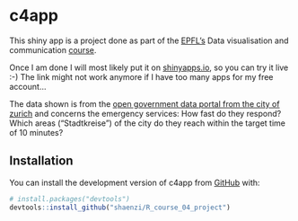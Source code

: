 
<!-- README.md is generated from README.Rmd. Please edit that file -->

# c4app

<!-- badges: start -->
<!-- badges: end -->

This shiny app is a project done as part of the
[EPFL’s](https://www.extensionschool.ch/) Data visualisation and
communication
[course](https://www.extensionschool.ch/learn/applied-data-science-communication-visualization).

Once I am done I will most likely put it on
[shinyapps.io](https://shaenzi.shinyapps.io/c4app/), so you can try it
live :-) The link might not work anymore if I have too many apps for my
free account…

The data shown is from the [open government data portal from the city of
zurich](https://data.stadt-zuerich.ch/dataset?q=schutz+und+rettung) and
concerns the emergency services: How fast do they respond? Which areas
(“Stadtkreise”) of the city do they reach within the target time of 10
minutes?

## Installation

You can install the development version of c4app from
[GitHub](https://github.com/) with:

``` r
# install.packages("devtools")
devtools::install_github("shaenzi/R_course_04_project")
```
